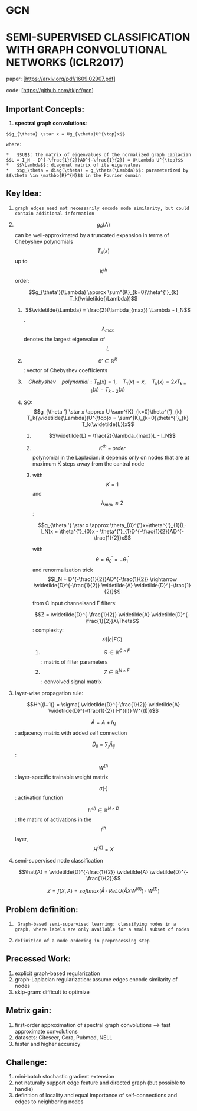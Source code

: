 # GCN

# SEMI-SUPERVISED CLASSIFICATION WITH GRAPH CONVOLUTIONAL NETWORKS (ICLR2017)

paper: [<https://arxiv.org/pdf/1609.02907.pdf>]

code: [<https://github.com/tkipf/gcn>]

## Important Concepts:

1.   **spectral graph convolutions**:

    $$g_{\theta} \star x = Ug_{\theta}U^{\top}x$$

    where:

    *   $$U$$: the matrix of eigenvalues of the normalized graph Laplacian $$L = I_N - D^{-\frac{1}{2}}AD^{-\frac{1}{2}} = U\Lambda U^{\top}$$
    *   $$\Lambda$$: diagonal matrix of its eigenvalues
    *   $$g_\theta = diag(\theta) = g_\theta(\Lambda)$$: parameterized by $$\theta \in \mathbb{R}^{N}$$ in the Fourier domain

## Key Idea:

1.     graph edges need not necessarily encode node similarity, but could contain additional information

2.    $$g_\theta(\Lambda)$$ can be well-approximated by a truncated expansion in terms of Chebyshev polynomials $$T_k(x)$$ up to $$K^{th}$$ order: 

      $$g_{\theta'}(\Lambda) \approx \sum^{K}_{k=0}\theta^{'}_{k} T_k(\widetilde{\Lambda})$$

      1.  $$\widetilde{\Lambda} = \frac{2}{\lambda_{max}} \Lambda - I_N$$, $$\lambda_{max}$$ denotes the largest eigenvalue of $$L$$

      2.  $$\theta' \in \mathbb{R}^{K}$$: vector of Chebyshev coefficients

      3.  $$Chebyshev \quad polynomial: T_0(x) = 1, \quad T_1(x) = x, \quad T_k(x) = 2xT_{k-1}(x) - T_{k-2}(x)$$

      4.  SO: $$g_{\theta '} \star x \approx U \sum^{K}_{k=0}\theta^{'}_{k} T_k(\widetilde{\Lambda})U^{\top}x = \sum^{K}_{k=0}\theta^{'}_{k} T_k(\widetilde{L})x$$

          1.   $$\widetilde{L} = \frac{2}{\lambda_{max}}L - I_N$$ 

          2.  $$K^{th}-order$$ polynomial in the Laplacian: it depends only on nodes that are at maximum K steps away from the cantral node

          3.  with $$K = 1$$ and $$\lambda_{max} \approx 2$$:

              $$g_{\theta '} \star x \approx \theta_{0}^{'}x+\theta^{'}_{1}(L-I_N)x = \theta^{'}_{0}x - \theta^{'}_{1}D^{-\frac{1}{2}}AD^{-\frac{1}{2}}x$$

              with $$\theta = \theta^{'}_{0} = -\theta^{'}_{1}$$ and renormalization trick $$I_N + D^{-\frac{1}{2}}AD^{-\frac{1}{2}} \rightarrow \widetilde{D}^{-\frac{1}{2}} \widetilde{A} \widetilde{D}^{-\frac{1}{2}}$$

              from C input channelsand F filters:

              $$Z = \widetilde{D}^{-\frac{1}{2}} \widetilde{A} \widetilde{D}^{-\frac{1}{2}}X\Theta$$: complexity:$$\mathcal{O}(|\varepsilon|FC)$$

              	1. $$\Theta \in \mathbb{R}^{C \times F}$$: matrix of filter parameters
               	2. $$Z\in \mathbb{R}^{N \times F}$$: convolved signal matrix

3.    layer-wise propagation rule:

      $$H^{(l+1)} = \sigma( \widetilde{D}^{-\frac{1}{2}} \widetilde{A} \widetilde{D}^{-\frac{1}{2}} H^{(l)} W^{(l)})$$

      $$\widetilde{A} = A + I_N$$: adjacency matrix with added self connection

      $$\widetilde{D}_{ii} = \sum_j \widetilde{A}_{ij}$$:

      $$W^{(l)}$$: layer-specific trainable weight matrix

      $$\sigma(\cdot)$$:  activation function

      $$H^{(l)} \in \mathbb{R}^{N \times D}$$: the matirx of activations in the $$l^{th}$$ layer, $$H^{(0)} = X$$

4.    semi-supervised node classification

      $$\hat{A} = \widetilde{D}^{-\frac{1}{2}} \widetilde{A} \widetilde{D}^{-\frac{1}{2}}$$

      $$Z = f(X, A) = softmax(\hat{A}\cdot ReLU(\hat{A}XW^{(0)})\cdot W^{(1)})$$

## Problem definition:

1.      Graph-based semi-supervised learning: classifying nodes in a graph, where labels are only available for a small subset of nodes
2.     definition of a node ordering in preprocessing step

## Precessed Work:

1.    explicit graph-based regularization 
2.    graph-Laplacian regularization: assume edges encode similarity of nodes
3.    skip-gram: difficult to optimize

## Metrix gain:

1.   first-order approximation of spectral graph convolutions --> fast approximate convolutions
2.   datasets: Citeseer, Cora, Pubmed, NELL
3.   faster and higher accuracy

## Challenge:

1.  mini-batch stochastic gradient extension
2.  not naturally support edge feature and directed graph (but possible to handle)
3.  definition of locality and equal importance of self-connections and edges to neighboring nodes 

